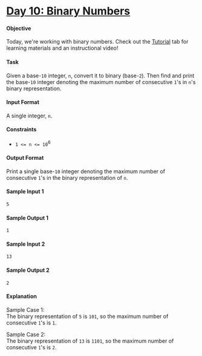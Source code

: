 # [Day 10: Binary Numbers](https://www.hackerrank.com/challenges/30-binary-numbers/problem)

#### Objective 
Today, we're working with binary numbers. Check out the [Tutorial](https://www.hackerrank.com/challenges/30-binary-numbers/tutorial) tab for learning materials and an instructional video!

#### Task 
Given a base-`10` integer, `n`, convert it to binary (base-`2`). Then find and print the base-`10` integer denoting the maximum number of consecutive `1`'s in `n`'s binary representation.

#### Input Format
A single integer, `n`.

#### Constraints
- `1 <= n <= 10`<sup>6</sup>

#### Output Format
Print a single base-`10` integer denoting the maximum number of consecutive `1`'s in the binary representation of `n`.

#### Sample Input 1
```
5
```

#### Sample Output 1
```
1
```

#### Sample Input 2
```
13
```

#### Sample Output 2
```
2
```

#### Explanation
Sample Case 1:  
The binary representation of `5` is `101`, so the maximum number of consecutive `1`'s is `1`.

Sample Case 2:  
The binary representation of `13` is `1101`, so the maximum number of consecutive `1`'s is `2`.